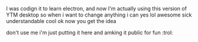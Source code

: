 I was codign it to learn electron, and now I'm actually using this version of YTM desktop so when i want to change anything i can yes lol awesome sick understandable cool ok now you get the idea

don't use me i'm just putting it here and amking it public for fun :trol:
